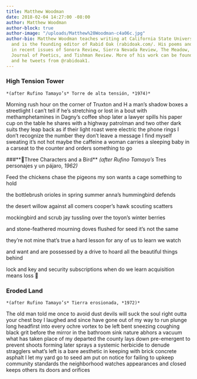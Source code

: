 ```yaml
---
title: Matthew Woodman
date: 2018-02-04 14:27:00 -08:00
author: Matthew Woodman
author-block: true
author-image: "/uploads/Matthew%20Woodman-c4a06c.jpg"
author-bio: Matthew Woodman teaches writing at California State University, Bakersfield,
  and is the founding editor of Rabid Oak (rabidoak.com/. His poems and stories appear
  in recent issues of Sonora Review, Sierra Nevada Review, The Meadow, The California
  Journal of Poetics, and Tishman Review. More of his work can be found at www.matthewwoodman.com,
  and he tweets from @rabidoak1.
---
```


### **High Tension Tower**
	*(after Rufino Tamayo’s* Torre de alta tensiόn, *1974)*

Morning rush hour on the corner
of Truxton and H a man’s shadow
boxes a streetlight I can’t tell 
if he’s stretching or lost in a bout 
with methamphetamines
in Dagny’s coffee shop later
a lawyer spills his paper cup 
on the table he shares with a highway 
patrolman and two other dark suits 
they leap back as if their light 
roast were electric the phone rings 
I don’t recognize the number they don’t leave
a message I find myself sweating
it’s not hot maybe the caffeine 
a woman carries a sleeping baby
in a carseat to the counter 
and orders something to go

###**Three Characters and a Bird**
	*(after Rufino Tamayo’s* Tres personajes y un pájaro, *1962)*

Feed the chickens chase the pigeons
          my son wants a cage something to hold

the bottlebrush orioles in spring
          summer anna’s hummingbird defends

the desert willow against all comers
          cooper’s hawk scouting scatters

mockingbird and scrub jay tussling
          over the toyon’s winter berries

and stone-feathered mourning doves
          flushed for seed it’s not the same

they’re not mine that’s true a hard 
          lesson for any of us to learn we watch

and want and are possessed by a drive
          to hoard all the beautiful things behind

lock and key and security subscriptions
          when do we learn acquisition means loss


### **Eroded Land** 
	*(after Rufino Tamayo’s* Tierra erosionada, *1972)*

The old man told me once to avoid
dust devils will suck the soul right outta
your chest boy I laughed and since have gone out 
of my way to run plunge long headfirst
into every ochre vortex to be
left bent sneezing coughing black grit before
the mirror in the bathroom sink nature
abhors a vacuum what has taken place
of my departed the county lays down
pre-emergent to prevent shoots forming
later sprays a systemic herbicide
to denude stragglers what’s left is a bare
aesthetic in keeping with brick concrete
asphalt I let my yard go to seed am
put on notice for failing to upkeep
community standards the neighborhood
watches appearances and closed keeps 
others its doors and orifices
